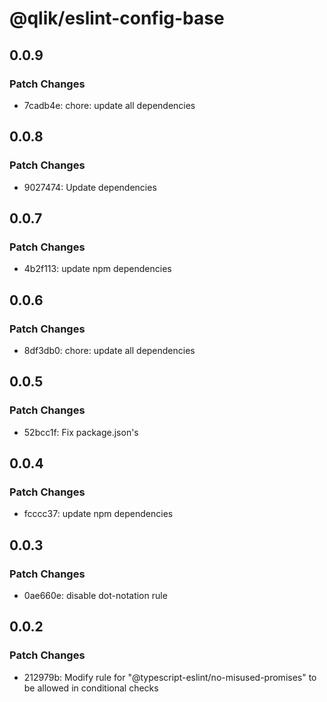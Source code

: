 # @qlik/eslint-config-base

## 0.0.9

### Patch Changes

- 7cadb4e: chore: update all dependencies

## 0.0.8

### Patch Changes

- 9027474: Update dependencies

## 0.0.7

### Patch Changes

- 4b2f113: update npm dependencies

## 0.0.6

### Patch Changes

- 8df3db0: chore: update all dependencies

## 0.0.5

### Patch Changes

- 52bcc1f: Fix package.json's

## 0.0.4

### Patch Changes

- fcccc37: update npm dependencies

## 0.0.3

### Patch Changes

- 0ae660e: disable dot-notation rule

## 0.0.2

### Patch Changes

- 212979b: Modify rule for "@typescript-eslint/no-misused-promises" to be allowed in conditional checks

